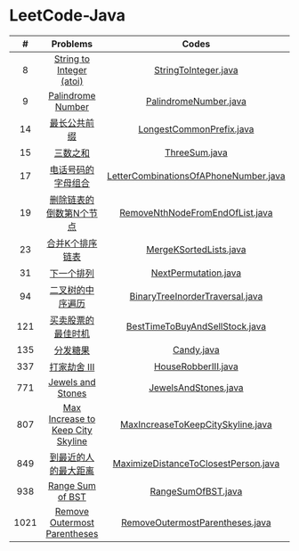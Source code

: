 # LeetCode-Java

|#|Problems|Codes|
|:----:|:----:|:----:|
|8|[String to Integer (atoi)](https://leetcode.com/problems/string-to-integer-atoi/)|[StringToInteger.java](src/net/zackzhang/code/leetcode/problems/StringToInteger.java)|
|9|[Palindrome Number](https://leetcode.com/problems/palindrome-number/)|[PalindromeNumber.java](src/net/zackzhang/code/leetcode/problems/PalindromeNumber.java)|
|14|[最长公共前缀](https://leetcode-cn.com/problems/longest-common-prefix/)|[LongestCommonPrefix.java](src/net/zackzhang/code/leetcode/problems/LongestCommonPrefix.java)|
|15|[三数之和](https://leetcode-cn.com/problems/3sum/)|[ThreeSum.java](src/net/zackzhang/code/leetcode/problems/ThreeSum.java)|
|17|[电话号码的字母组合](https://leetcode-cn.com/problems/letter-combinations-of-a-phone-number/)|[LetterCombinationsOfAPhoneNumber.java](src/net/zackzhang/code/leetcode/problems/LetterCombinationsOfAPhoneNumber.java)|
|19|[删除链表的倒数第N个节点](https://leetcode-cn.com/problems/remove-nth-node-from-end-of-list/)|[RemoveNthNodeFromEndOfList.java](src/net/zackzhang/code/leetcode/problems/RemoveNthNodeFromEndOfList.java)|
|23|[合并K个排序链表](https://leetcode-cn.com/problems/merge-k-sorted-lists/)|[MergeKSortedLists.java](src/net/zackzhang/code/leetcode/problems/MergeKSortedLists.java)|
|31|[下一个排列](https://leetcode-cn.com/problems/next-permutation/)|[NextPermutation.java](src/net/zackzhang/code/leetcode/problems/NextPermutation.java)|
|94|[二叉树的中序遍历](https://leetcode-cn.com/problems/binary-tree-inorder-traversal/)|[BinaryTreeInorderTraversal.java](src/net/zackzhang/code/leetcode/problems/BinaryTreeInorderTraversal.java)|
|121|[买卖股票的最佳时机](https://leetcode-cn.com/problems/best-time-to-buy-and-sell-stock/)|[BestTimeToBuyAndSellStock.java](src/net/zackzhang/code/leetcode/problems/BestTimeToBuyAndSellStock.java)|
|135|[分发糖果](https://leetcode-cn.com/problems/candy/)|[Candy.java](src/net/zackzhang/code/leetcode/problems/Candy.java)|
|337|[打家劫舍 III](https://leetcode-cn.com/problems/house-robber-iii/)|[HouseRobberIII.java](src/net/zackzhang/code/leetcode/problems/HouseRobberIII.java)|
|771|[Jewels and Stones](https://leetcode.com/problems/jewels-and-stones/)|[JewelsAndStones.java](src/net/zackzhang/code/leetcode/problems/JewelsAndStones.java)|
|807|[Max Increase to Keep City Skyline](https://leetcode.com/problems/max-increase-to-keep-city-skyline/)|[MaxIncreaseToKeepCitySkyline.java](src/net/zackzhang/code/leetcode/problems/MaxIncreaseToKeepCitySkyline.java)|
|849|[到最近的人的最大距离](https://leetcode-cn.com/problems/maximize-distance-to-closest-person/)|[MaximizeDistanceToClosestPerson.java](src/net/zackzhang/code/leetcode/problems/MaximizeDistanceToClosestPerson.java)|
|938|[Range Sum of BST](https://leetcode.com/problems/range-sum-of-bst/)|[RangeSumOfBST.java](src/net/zackzhang/code/leetcode/problems/RangeSumOfBST.java)|
|1021|[Remove Outermost Parentheses](https://leetcode.com/problems/remove-outermost-parentheses/)|[RemoveOutermostParentheses.java](src/net/zackzhang/code/leetcode/problems/RemoveOutermostParentheses.java)|
